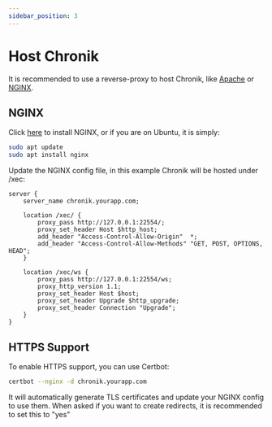 ```yaml
---
sidebar_position: 3
---
```


# Host Chronik

It is recommended to use a reverse-proxy to host Chronik, like [Apache](https://httpd.apache.org/) or [NGINX](https://www.nginx.com/).

## NGINX

Click [here](https://docs.nginx.com/nginx/admin-guide/installing-nginx/installing-nginx-open-source/) to install NGINX, or if you are on Ubuntu, it is simply:

```bash
sudo apt update
sudo apt install nginx
```

Update the NGINX config file, in this example Chronik will be hosted under /xec:

```nginx title="/etc/nginx/sites-enabled/default"
server {
    server_name chronik.yourapp.com;

    location /xec/ {
        proxy_pass http://127.0.0.1:22554/;
        proxy_set_header Host $http_host;
        add_header "Access-Control-Allow-Origin"  *;
        add_header "Access-Control-Allow-Methods" "GET, POST, OPTIONS, HEAD";
    }

    location /xec/ws {
        proxy_pass http://127.0.0.1:22554/ws;
        proxy_http_version 1.1;
        proxy_set_header Host $host;
        proxy_set_header Upgrade $http_upgrade;
        proxy_set_header Connection "Upgrade";
    }
}
```

## HTTPS Support

To enable HTTPS support, you can use Certbot:

```bash
certbot --nginx -d chronik.yourapp.com
```

It will automatically generate TLS certificates and update your NGINX config to use them. When asked if you want to create redirects, it is recommended to set this to "yes"
